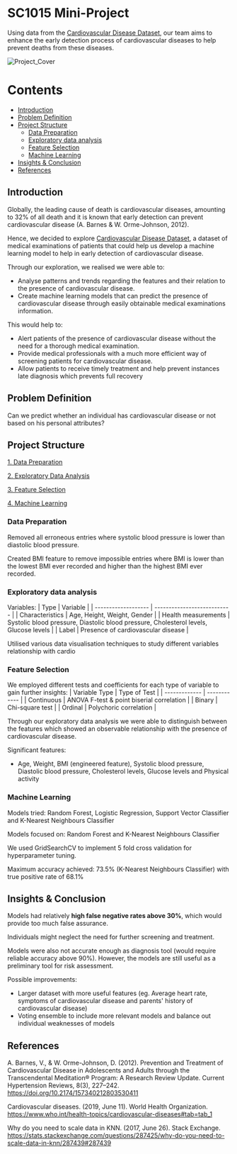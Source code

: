 # SC1015 Mini-Project

Using data from the [Cardiovascular Disease Dataset](https://www.kaggle.com/datasets/sulianova/cardiovascular-disease-dataset), our team aims to enhance the early detection process of cardiovascular diseases to help prevent deaths from these diseases.

![Project_Cover](https://user-images.githubusercontent.com/53988015/164910402-dd8a8ddc-cdb2-4a0b-8c19-c5f449c47b77.png)

Contents
========
 
 * [Introduction](#introduction)
 * [Problem Definition](#problem-definition)
 * [Project Structure](#project-structure)
    * [Data Preparation](#data-preparation)
    * [Exploratory data analysis](#exploratory-data-analysis)
    * [Feature Selection](#feature-selection)
    * [Machine Learning](#machine-learning)
  * [Insights & Conclusion](#insights-conclusion)
 * [References](#references)

## Introduction
Globally, the leading cause of death is cardiovascular diseases, amounting to 32% of all death and it is known that early detection can prevent cardiovascular disease (A. Barnes & W. Orme-Johnson, 2012).

Hence, we decided to explore [Cardiovascular Disease Dataset](https://www.kaggle.com/datasets/sulianova/cardiovascular-disease-dataset), a dataset of medical examinations of patients that could help us develop a machine learning model to help in early detection of cardiovascular disease.

Through our exploration, we realised we were able to: 
  - Analyse patterns and trends regarding the features and their relation to the presence of cardiovascular disease. 
  - Create machine learning models that can predict the presence of cardiovascular disease through easily obtainable medical examinations information.

This would help to:
  - Alert patients of the presence of cardiovascular disease without the need for a thorough medical examination. 
  - Provide medical professionals with a much more efficient way of screening patients for cardiovascular disease. 
  - Allow patients to receive timely treatment and help prevent instances late diagnosis which prevents full recovery

## Problem Definition

Can we predict whether an individual has cardiovascular disease or not based on his personal attributes?

## Project Structure

[1. Data Preparation](Data_Preparation.ipynb)

[2. Exploratory Data Analysis](EDA.ipynb)

[3. Feature Selection](https://github.com/wwaihoe/mini-DSAI-project/blob/main/Feature%20Selection.ipynb)

[4. Machine Learning](ML_Models.ipynb)


### Data Preparation

Removed all erroneous entries where systolic blood pressure is lower than diastolic blood pressure. 

Created BMI feature to remove impossible entries where BMI is lower than the lowest BMI ever recorded and higher than the highest BMI ever recorded.


### Exploratory data analysis

Variables:
| Type                | Variable |
| ------------------- | --------------------------- |
| Characteristics     | Age, Height, Weight, Gender |
| Health measurements | Systolic blood pressure, Diastolic blood pressure, Cholesterol levels, Glucose levels |
| Label               | Presence of cardiovascular disease |

Utilised various data visualisation techniques to study different variables relationship with cardio
<br/>

### Feature Selection

We employed different tests and coefficients for each type of variable to gain further insights:
| Variable Type | Type of Test |
| ------------- | ------------ |
| Continuous    | ANOVA F-test & point biserial correlation |
| Binary        | Chi-square test |
| Ordinal       | Polychoric correlation |

Through our exploratory data analysis we were able to distinguish between the features which showed an observable relationship with the presence of cardiovascular disease.

Significant features: 
- Age, Weight, BMI (engineered feature), Systolic blood pressure, Diastolic blood pressure, Cholesterol levels, Glucose levels and Physical activity


### Machine Learning

Models tried: Random Forest, Logistic Regression, Support Vector Classifier and K-Nearest Neighbours Classifier

Models focused on: Random Forest and K-Nearest Neighbours Classifier

We used GridSearchCV to implement 5 fold cross validation for hyperparameter tuning.

Maximum accuracy achieved: 73.5% (K-Nearest Neighbours Classifier) with true positive rate of 68.1%



## Insights &amp; Conclusion <a name="insights-conclusion"></a>

Models had relatively **high false negative rates above 30%**, which would provide too much false assurance.

Individuals might neglect the need for further screening and treatment. 

Models were also not accurate enough as diagnosis tool (would require reliable accuracy above 90%). However, the models are still useful as a preliminary tool for risk assessment.

Possible improvements: 
- Larger dataset with more useful features (eg. Average heart rate, symptoms of cardiovascular disease and parents' history of cardiovascular disease)
- Voting ensemble to include more relevant models and balance out individual weaknesses of models



## References

A. Barnes, V., & W. Orme-Johnson, D. (2012). Prevention and Treatment of Cardiovascular Disease in Adolescents and Adults through the Transcendental Meditation® Program: A Research Review Update. Current Hypertension Reviews, 8(3), 227–242. https://doi.org/10.2174/157340212803530411

Cardiovascular diseases. (2019, June 11). World Health Organization. https://www.who.int/health-topics/cardiovascular-diseases#tab=tab_1

Why do you need to scale data in KNN. (2017, June 26). Stack Exchange. https://stats.stackexchange.com/questions/287425/why-do-you-need-to-scale-data-in-knn/287439#287439
